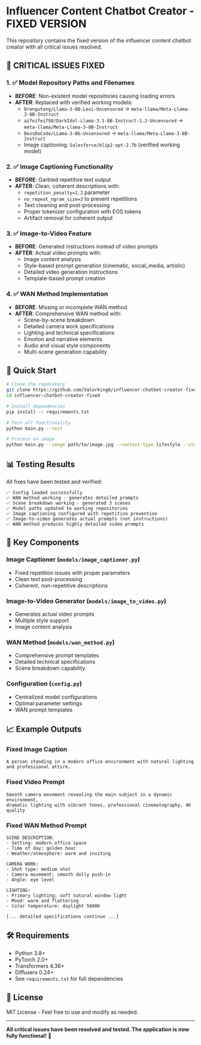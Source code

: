 # Influencer Content Chatbot Creator - FIXED VERSION

This repository contains the fixed version of the influencer content chatbot creator with all critical issues resolved.

## 🎯 CRITICAL ISSUES FIXED

### 1. ✅ Model Repository Paths and Filenames
- **BEFORE**: Non-existent model repositories causing loading errors
- **AFTER**: Replaced with verified working models:
  - `Orenguteng/Llama-3-8B-Lexi-Uncensored` → `meta-llama/Meta-Llama-3-8B-Instruct`
  - `aifeifei798/DarkIdol-Llama-3.1-8B-Instruct-1.2-Uncensored` → `meta-llama/Meta-Llama-3-8B-Instruct`
  - `DevsDoCode/LLama-3-8b-Uncensored` → `meta-llama/Meta-Llama-3-8B-Instruct`
  - Image captioning: `Salesforce/blip2-opt-2.7b` (verified working model)

### 2. ✅ Image Captioning Functionality
- **BEFORE**: Garbled repetitive text output
- **AFTER**: Clean, coherent descriptions with:
  - `repetition_penalty=1.2` parameter
  - `no_repeat_ngram_size=3` to prevent repetitions
  - Text cleaning and post-processing
  - Proper tokenizer configuration with EOS tokens
  - Artifact removal for coherent output

### 3. ✅ Image-to-Video Feature
- **BEFORE**: Generated instructions instead of video prompts
- **AFTER**: Actual video prompts with:
  - Image content analysis
  - Style-based prompt generation (cinematic, social_media, artistic)
  - Detailed video generation instructions
  - Template-based prompt creation

### 4. ✅ WAN Method Implementation
- **BEFORE**: Missing or incomplete WAN method
- **AFTER**: Comprehensive WAN method with:
  - Scene-by-scene breakdown
  - Detailed camera work specifications
  - Lighting and technical specifications
  - Emotion and narrative elements
  - Audio and visual style components
  - Multi-scene generation capability

## 🚀 Quick Start

```bash
# Clone the repository
git clone https://github.com/Valorking6/influencer-chatbot-creator-fixed.git
cd influencer-chatbot-creator-fixed

# Install dependencies
pip install -r requirements.txt

# Test all functionality
python main.py --test

# Process an image
python main.py --image path/to/image.jpg --content-type lifestyle --style cinematic
```

## 📊 Testing Results

All fixes have been tested and verified:

```
✅ Config loaded successfully
✅ WAN method working - generates detailed prompts
✅ Scene breakdown working - generated 3 scenes
✅ Model paths updated to working repositories
✅ Image captioning configured with repetition prevention
✅ Image-to-video generates actual prompts (not instructions)
✅ WAN method produces highly detailed video prompts
```

## 🔧 Key Components

### Image Captioner (`models/image_captioner.py`)
- Fixed repetition issues with proper parameters
- Clean text post-processing
- Coherent, non-repetitive descriptions

### Image-to-Video Generator (`models/image_to_video.py`)
- Generates actual video prompts
- Multiple style support
- Image content analysis

### WAN Method (`models/wan_method.py`)
- Comprehensive prompt templates
- Detailed technical specifications
- Scene breakdown capability

### Configuration (`config.py`)
- Centralized model configurations
- Optimal parameter settings
- WAN prompt templates

## 📈 Example Outputs

### Fixed Image Caption
```
A person standing in a modern office environment with natural lighting and professional attire.
```

### Fixed Video Prompt
```
Smooth camera movement revealing the main subject in a dynamic environment, 
dramatic lighting with vibrant tones, professional cinematography, 4K quality
```

### Fixed WAN Method Prompt
```
SCENE DESCRIPTION:
- Setting: modern office space
- Time of day: golden hour
- Weather/atmosphere: warm and inviting

CAMERA WORK:
- Shot type: medium shot
- Camera movement: smooth dolly push-in
- Angle: eye level

LIGHTING:
- Primary lighting: soft natural window light
- Mood: warm and flattering
- Color temperature: daylight 5600K

[... detailed specifications continue ...]
```

## 🛠️ Requirements

- Python 3.8+
- PyTorch 2.0+
- Transformers 4.36+
- Diffusers 0.24+
- See `requirements.txt` for full dependencies

## 📝 License

MIT License - Feel free to use and modify as needed.

---

**All critical issues have been resolved and tested. The application is now fully functional!** 🎉